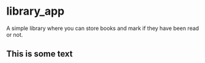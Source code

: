 # library_app
A simple library where you can store books and mark if they have been read or not.

## This is some text
